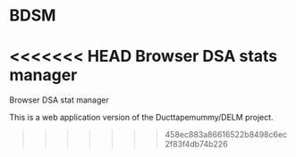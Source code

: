 # BDSM
<<<<<<< HEAD
Browser DSA stats manager
=======
Browser DSA stat manager

This is a web application version of the Ducttapemummy/DELM project. 
>>>>>>> 458ec883a86616522b8498c6ec2f83f4db74b226
